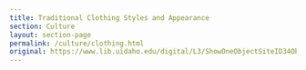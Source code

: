 ```yaml
---
title: Traditional Clothing Styles and Appearance
section: Culture
layout: section-page
permalink: /culture/clothing.html
original: https://www.lib.uidaho.edu/digital/L3/ShowOneObjectSiteID34ObjectID138.html
---
```

